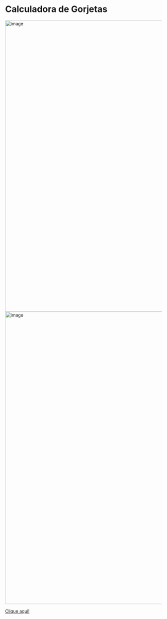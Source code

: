 # Calculadora de Gorjetas

<img width="934" alt="image" src="https://github.com/maisafolgueral/tip-calculator/assets/78705530/a1fe0d2c-aae3-4de5-a8d6-e0fc8fc89316">
<img width="937" alt="image" src="https://github.com/maisafolgueral/tip-calculator/assets/78705530/48361158-0627-4792-96c3-096fee242c11">

[Clique aqui!](https://maisafolgueral.github.io/tip-calculator/)
